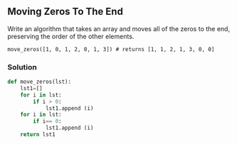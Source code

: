 ## Moving Zeros To The End

Write an algorithm that takes an array and moves all of the zeros to the end, preserving the order of the other elements.
```
move_zeros([1, 0, 1, 2, 0, 1, 3]) # returns [1, 1, 2, 1, 3, 0, 0]
```
### Solution
```python
def move_zeros(lst):
    lst1=[]
    for i in lst:
        if i > 0:
            lst1.append (i)
    for i in lst:
        if i== 0:
            lst1.append (i)      
    return lst1
```
